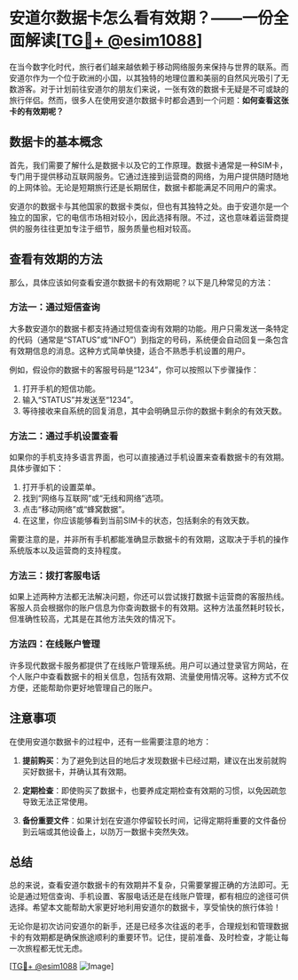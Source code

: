 # 安道尔数据卡怎么看有效期？——一份全面解读[[TG💪+ @esim1088](https://t.me/s/esim1088)]

在当今数字化时代，旅行者们越来越依赖于移动网络服务来保持与世界的联系。而安道尔作为一个位于欧洲的小国，以其独特的地理位置和美丽的自然风光吸引了无数游客。对于计划前往安道尔的朋友们来说，一张有效的数据卡无疑是不可或缺的旅行伴侣。然而，很多人在使用安道尔数据卡时都会遇到一个问题：**如何查看这张卡的有效期呢？**

## 数据卡的基本概念

首先，我们需要了解什么是数据卡以及它的工作原理。数据卡通常是一种SIM卡，专门用于提供移动互联网服务。它通过连接到运营商的网络，为用户提供随时随地的上网体验。无论是短期旅行还是长期居住，数据卡都能满足不同用户的需求。

安道尔的数据卡与其他国家的数据卡类似，但也有其独特之处。由于安道尔是一个独立的国家，它的电信市场相对较小，因此选择有限。不过，这也意味着运营商提供的服务往往更加专注于细节，服务质量也相对较高。

## 查看有效期的方法

那么，具体应该如何查看安道尔数据卡的有效期呢？以下是几种常见的方法：

### 方法一：通过短信查询

大多数安道尔的数据卡都支持通过短信查询有效期的功能。用户只需发送一条特定的代码（通常是“STATUS”或“INFO”）到指定的号码，系统便会自动回复一条包含有效期信息的消息。这种方式简单快捷，适合不熟悉手机设置的用户。

例如，假设你的数据卡的客服号码是“1234”，你可以按照以下步骤操作：
1. 打开手机的短信功能。
2. 输入“STATUS”并发送至“1234”。
3. 等待接收来自系统的回复消息，其中会明确显示你的数据卡剩余的有效天数。

### 方法二：通过手机设置查看

如果你的手机支持多语言界面，也可以直接通过手机设置来查看数据卡的有效期。具体步骤如下：
1. 打开手机的设置菜单。
2. 找到“网络与互联网”或“无线和网络”选项。
3. 点击“移动网络”或“蜂窝数据”。
4. 在这里，你应该能够看到当前SIM卡的状态，包括剩余的有效天数。

需要注意的是，并非所有手机都能准确显示数据卡的有效期，这取决于手机的操作系统版本以及运营商的支持程度。

### 方法三：拨打客服电话

如果上述两种方法都无法解决问题，你还可以尝试拨打数据卡运营商的客服热线。客服人员会根据你的账户信息为你查询数据卡的有效期。这种方法虽然耗时较长，但准确性较高，尤其是在其他方法失效的情况下。

### 方法四：在线账户管理

许多现代数据卡服务都提供了在线账户管理系统。用户可以通过登录官方网站，在个人账户中查看数据卡的相关信息，包括有效期、流量使用情况等。这种方式不仅方便，还能帮助你更好地管理自己的账户。

## 注意事项

在使用安道尔数据卡的过程中，还有一些需要注意的地方：

1. **提前购买**：为了避免到达目的地后才发现数据卡已经过期，建议在出发前就购买好数据卡，并确认其有效期。
   
2. **定期检查**：即使购买了数据卡，也要养成定期检查有效期的习惯，以免因疏忽导致无法正常使用。

3. **备份重要文件**：如果计划在安道尔停留较长时间，记得定期将重要的文件备份到云端或其他设备上，以防万一数据卡突然失效。

## 总结

总的来说，查看安道尔数据卡的有效期并不复杂，只需要掌握正确的方法即可。无论是通过短信查询、手机设置、客服电话还是在线账户管理，都有相应的途径可供选择。希望本文能帮助大家更好地利用安道尔的数据卡，享受愉快的旅行体验！

无论你是初次访问安道尔的新手，还是已经多次往返的老手，合理规划和管理数据卡的有效期都是确保旅途顺利的重要环节。记住，提前准备、及时检查，才能让每一次旅程都无忧无虑。

[[TG💪+ @esim1088](https://t.me/s/esim1088) ![Image](https://i.postimg.cc/4NQfJmqS/Snipaste-2025-05-13-00-14-12.png)]